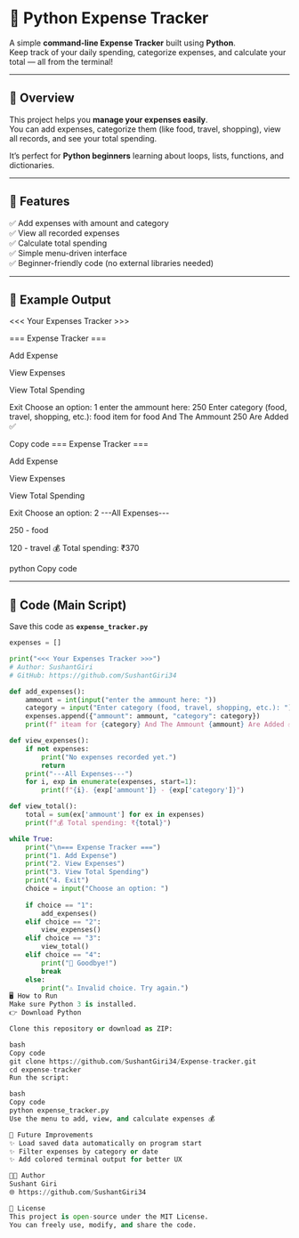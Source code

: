 # 💸 Python Expense Tracker

A simple **command-line Expense Tracker** built using **Python**.  
Keep track of your daily spending, categorize expenses, and calculate your total — all from the terminal!

---

## 🧠 Overview

This project helps you **manage your expenses easily**.  
You can add expenses, categorize them (like food, travel, shopping), view all records, and see your total spending.

It’s perfect for **Python beginners** learning about loops, lists, functions, and dictionaries.

---

## 🚀 Features

✅ Add expenses with amount and category  
✅ View all recorded expenses  
✅ Calculate total spending  
✅ Simple menu-driven interface  
✅ Beginner-friendly code (no external libraries needed)

---

## 🧾 Example Output

<<< Your Expenses Tracker >>>

=== Expense Tracker ===

Add Expense

View Expenses

View Total Spending

Exit
Choose an option: 1
enter the ammount here: 250
Enter category (food, travel, shopping, etc.): food
item for food And The Ammount 250 Are Added ✅

Copy code
=== Expense Tracker ===

Add Expense

View Expenses

View Total Spending

Exit
Choose an option: 2
---All Expenses---

250 - food

120 - travel
💰 Total spending: ₹370

python
Copy code

---

## 🧩 Code (Main Script)

Save this code as **`expense_tracker.py`**

```python
expenses = []

print("<<< Your Expenses Tracker >>>")
# Author: SushantGiri
# GitHub: https://github.com/SushantGiri34

def add_expenses():
    ammount = int(input("enter the ammount here: "))
    category = input("Enter category (food, travel, shopping, etc.): ")
    expenses.append({"ammount": ammount, "category": category})
    print(f" iteam for {category} And The Ammount {ammount} Are Added ✅")

def view_expenses():
    if not expenses:
        print("No expenses recorded yet.")
        return
    print("---All Expenses---")
    for i, exp in enumerate(expenses, start=1):
        print(f"{i}. {exp['ammount']} - {exp['category']}")

def view_total():
    total = sum(ex['ammount'] for ex in expenses)
    print(f"💰 Total spending: ₹{total}")

while True:
    print("\n=== Expense Tracker ===")
    print("1. Add Expense")
    print("2. View Expenses")
    print("3. View Total Spending")
    print("4. Exit")
    choice = input("Choose an option: ")
    
    if choice == "1":
        add_expenses()
    elif choice == "2":
        view_expenses()
    elif choice == "3":
        view_total()
    elif choice == "4":
        print("👋 Goodbye!")
        break
    else:
        print("⚠ Invalid choice. Try again.")
🖥️ How to Run
Make sure Python 3 is installed.
👉 Download Python

Clone this repository or download as ZIP:

bash
Copy code
git clone https://github.com/SushantGiri34/Expense-tracker.git
cd expense-tracker
Run the script:

bash
Copy code
python expense_tracker.py
Use the menu to add, view, and calculate expenses 💰

🧰 Future Improvements
✨ Load saved data automatically on program start
✨ Filter expenses by category or date
✨ Add colored terminal output for better UX

🧑‍💻 Author
Sushant Giri
🌐 https://github.com/SushantGiri34

🪪 License
This project is open-source under the MIT License.
You can freely use, modify, and share the code.
